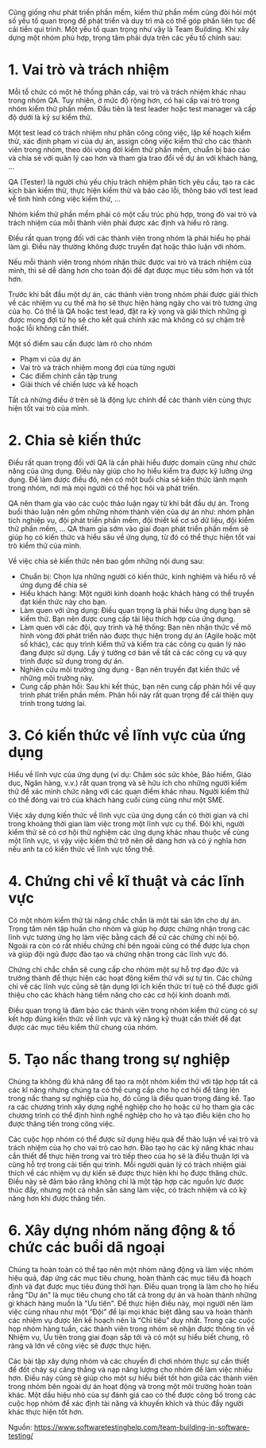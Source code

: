Cũng giống như phát triển phần mềm, kiểm thử phần mềm cũng đòi hỏi một số yếu tố quan trọng để phát triển và duy trì mà có thể góp phần liên tục để cải tiến qui trình. Một yếu tố quan trọng như vậy là Team Building. Khi xây dựng một nhóm phù hợp, trọng tâm phải dựa trên các yếu tố chính sau:

# 1. Vai trò và trách nhiệm

Mỗi tổ chức có một hệ thống phân cấp, vai trò và trách nhiệm khác nhau trong nhóm QA. Tuy nhiên, ở mức độ rộng hơn, có hai cấp vai trò trong nhóm kiểm thử phần mềm. Đầu tiên là test leader hoặc test manager và cấp độ dưới là kỹ sư kiểm thử.

Một test lead có trách nhiệm như phân công công việc, lập kế hoạch kiểm thử, xác định phạm vi của dự  án, assign công việc kiểm thử cho các thành viên trong nhóm, theo dõi vòng đời kiểm thử phần mềm, chuẩn bị báo cáo và chia sẻ với quản lý cao hơn và tham gia trao đổi về dự án với khách hàng, …

QA (Tester) là người chủ yếu chịu trách nhiệm phân tích yêu cầu, tạo ra các kịch bản kiểm thử, thực hiện kiểm thử và báo cáo lỗi, thông báo với test lead về tình hình công việc kiểm thử, …

Nhóm kiểm thử phần mềm phải có một cấu trúc phù hợp, trong đó vai trò và trách nhiệm của mỗi thành viên phải được xác định và hiểu rõ ràng.

Điều rất quan trọng đối với các thành viên trong nhóm là phải hiểu họ phải làm gì. Điều này thường không được truyền đạt hoặc thảo luận với nhóm.

Nếu mỗi thành viên trong nhóm nhận thức được vai trò và trách nhiệm của mình, thì sẽ dễ dàng hơn cho toàn đội để đạt được mục tiêu sớm hơn và tốt  hơn.

Trước khi bắt đầu một dự án, các thành viên trong nhóm phải được giải thích về các nhiệm vụ cụ thể mà họ sẽ thực hiện hàng ngày cho vai trò tương ứng của họ. Có thể là QA hoặc test lead, đặt ra kỳ vọng  và giải thích những gì được mong đợi từ họ sẽ cho kết quả chính xác mà không có sự chậm trễ hoặc lỗi không cần thiết.

Một số điểm sau cần được làm rõ cho nhóm

* Phạm vi của dự án
* Vai trò và trách nhiệm mong đợi  của từng người
* Các điểm chính cần tập trung 
* Giải thích về chiến lược và kế hoạch

Tất cả những điều ở trên sẽ là động lực chính để các thành viên cùng thực hiện tốt vai trò của mình.

# 2. Chia sẻ kiến thức
Điều rất quan trọng đối với QA là cần phải hiểu được domain cũng như chức năng của ứng dụng. Điều này giúp cho họ hiểu kiểm tra được kỹ lưỡng ứng dụng. Để làm được điều đó, nên có một buổi chia sẻ kiến thức lành mạnh trong nhóm, nơi mà mọi người có thể học hỏi và phát triển.

QA nên tham gia vào các cuộc thảo luận ngay từ khi bắt đầu dự án. Trong buổi thảo luận nên gồm những nhóm thành viên của dự án như: nhóm phân tích nghiệp vụ, đội phát triển phần mềm, đội thiết kế cơ sở dữ liệu, đội kiểm thử phần mềm, ... QA tham gia sớm vào giai đoạn phát triển phần mềm sẽ giúp họ có kiến thức và hiểu sâu về ứng dụng, từ đó có thể thực hiện tốt vai trò kiểm thử của mình.

Về việc chia sẻ kiến thức nên bao gồm những nội dung sau:

* Chuẩn bị: Chọn lựa những người có kiến thức, kinh nghiệm và hiểu rõ về ứng dụng để chia sẻ
* Hiểu khách hàng: Một người kinh doanh hoặc khách hàng có thể truyền đạt kiến thức này cho bạn.
* Làm quen với ứng dụng: Điều quan trọng là phải hiểu ứng dụng bạn sẽ kiểm thử. Bạn nên được cung cấp tài liệu thích hợp của ứng dụng.
* Làm quen với các đội, quy trình và hệ thống: Bạn nên nhận thức về mô hình vòng đời phát triển nào được thực hiện trong dự án (Agile hoặc một số khác), các quy trình kiểm thử và kiểm tra các công cụ quản lý nào đang được sử dụng. Lấy ý tưởng cơ bản về tất cả các công cụ và quy trình được sử dụng trong dự án.
* Nghiên cứu môi trường ứng dụng - Bạn nên truyền đạt kiến thức về những môi trường này.
* Cung cấp phản hồi: Sau khi kết thúc, bạn nên cung cấp phản hồi về quy trình phát triển phần mềm. Phản hồi này rất quan trọng để cải thiện quy trình trong tương lai.

# 3. Có kiến thức về lĩnh vực của ứng dụng

Hiểu về lĩnh vực của ứng dụng (ví dụ: Chăm sóc sức khỏe, Bảo hiểm, Giáo dục, Ngân hàng, v.v.) rất quan trọng và sẽ hữu ích cho những người kiểm thử để xác minh chức năng với các quan điểm khác nhau. Người kiểm thử có thể đóng vai trò của khách hàng cuối cùng cũng như một SME.

Việc xây dựng kiến thức về lĩnh vực của ứng dụng cần có thời gian và chỉ trong khoảng thời gian làm việc trong một lĩnh vực cụ thể. Đôi khi, người kiểm thử sẽ có cơ hội thử nghiệm các ứng dụng khác nhau thuộc về cùng một lĩnh vực, vì vậy việc kiểm thử trở nên dễ dàng hơn và có ý nghĩa hơn nếu anh ta có kiến thức về lĩnh vực tổng thể.

# 4. Chứng chỉ về kĩ thuật và các lĩnh vực

Có một nhóm kiểm thử tài năng chắc chắn là một tài sản lớn cho dự án. Trọng tâm nên tập huấn cho nhóm và giúp họ được chứng nhận trong các lĩnh vực tương ứng họ làm việc bằng cách đề cử các chứng chỉ nội bộ. Ngoài ra còn có rất nhiều chứng chỉ bên ngoài cũng có thể được lựa chọn và giúp đội ngũ được đào tạo và chứng nhận trong các lĩnh vực đó.

Chứng chỉ chắc chắn sẽ cung cấp cho nhóm một sự hỗ trợ đạo đức và trưởng thành để thực hiện các hoạt động kiểm thử với sự tự tin. Các chứng chỉ về các lĩnh vực cũng sẽ tận dụng lợi ích kiến thức trí tuệ có thể được giới thiệu cho các khách hàng tiềm năng cho các cơ hội kinh doanh mới.

Điều quan trọng là đảm bảo các thành viên trong nhóm kiểm thử cùng có sự kết hợp đúng kiến thức về lĩnh vực và kỹ năng kỹ thuật cần thiết để đạt được các mục tiêu kiểm thử chung của nhóm.

# 5. Tạo nấc thang trong sự nghiệp

Chúng ta không đủ khả năng để tạo ra một nhóm kiểm thử với tập hợp tất cả các kĩ năng nhưng chúng ta có thể cung cấp cho họ cơ hội để tăng lên trong nấc thang sự nghiệp của họ, đó cũng là điều quan trọng đáng kể. Tạo ra các chương trình xây dựng nghề nghiệp cho họ hoặc cử họ tham gia các chương trình có thể định hình nghề nghiệp cho họ và tạo điều kiện cho họ được thăng tiến trong công việc. 

Các cuộc họp nhóm có thể được sử dụng hiệu quả để thảo luận về vai trò và trách nhiệm của họ cho vai trò cao hơn. Đào tạo họ các kỹ năng khác nhau cần thiết để thực hiện trong vai trò tiếp theo của họ sẽ là điều thuận lợi và cũng hỗ trợ trong cải tiến qui trình. Mỗi người quản lý có trách nhiệm giải thích về các nhiệm vụ dự kiến sẽ được thực hiện khi họ được thăng chức. Điều này sẽ đảm bảo rằng không chỉ là một tập hợp các nguồn lực được thúc đẩy, nhưng một cá nhân sẵn sàng làm việc, có trách nhiệm và có kỹ năng hơn khi được thăng tiến.
# 6. Xây dựng nhóm năng động & tổ chức các buổi dã ngoại

Chúng ta hoàn toàn có thể tạo nên một nhóm năng động và làm việc nhóm hiệu quả, đáp ứng các mục tiêu chung, hoàn thành các mục tiêu đã hoạch định và đạt được mục tiêu đúng thời hạn. Điều quan trọng là làm cho họ hiểu rằng "Dự án" là mục tiêu chung cho tất cả trong dự án và hoàn thành những gì khách hàng muốn là "Ưu tiên". Để thực hiện điều này, mọi người nên làm việc cùng nhau như một “Đội” để lại mọi khác biệt đằng sau và hoàn thành các nhiệm vụ được lên kế hoạch nên là “Chỉ tiêu” duy nhất. Trong các cuộc họp nhóm hàng tuần, các thành viên trong nhóm sẽ nhận được thông tin về Nhiệm vụ, Ưu tiên trong giai đoạn sắp tới và có một sự hiểu biết chung, rõ ràng và lớn về công việc sẽ được thực hiện.

Các bài tập xây dựng nhóm và các chuyến đi chơi nhóm thực sự cần thiết để đốt cháy sự căng thẳng và nạp năng lượng cho nhóm để làm việc nhiều hơn. Điều này cũng sẽ giúp cho một sự hiểu biết tốt hơn giữa các thành viên trong nhóm bên ngoài dự án hoạt động và trong một môi trường hoàn toàn khác. Một dấu hiệu nhỏ của sự đánh giá cao có thể được công bố trong các cuộc họp nhóm để xác định tài năng và khuyến khích và thúc đẩy người khác thực hiện tốt hơn.

Nguồn: https://www.softwaretestinghelp.com/team-building-in-software-testing/